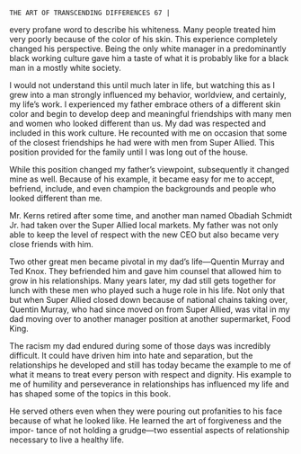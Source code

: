 ```
THE ART OF TRANSCENDING DIFFERENCES 67 |
```
every profane word to describe his whiteness. Many people treated him very
poorly because of the color of his skin. This experience completely changed his
perspective. Being the only white manager in a predominantly black working
culture gave him a taste of what it is probably like for a black man in a mostly
white society.

I would not understand this until much later in life, but watching this as I
grew into a man strongly influenced my behavior, worldview, and certainly, my
life’s work. I experienced my father embrace others of a different skin color and
begin to develop deep and meaningful friendships with many men and women
who looked different than us. My dad was respected and included in this work
culture. He recounted with me on occasion that some of the closest friendships
he had were with men from Super Allied. This position provided for the family
until I was long out of the house.

While this position changed my father’s viewpoint, subsequently it changed
mine as well. Because of his example, it became easy for me to accept, befriend,
include, and even champion the backgrounds and people who looked different
than me.

Mr. Kerns retired after some time, and another man named Obadiah
Schmidt Jr. had taken over the Super Allied local markets. My father was not
only able to keep the level of respect with the new CEO but also became very
close friends with him.

Two other great men became pivotal in my dad’s life—Quentin Murray
and Ted Knox. They befriended him and gave him counsel that allowed him
to grow in his relationships. Many years later, my dad still gets together for
lunch with these men who played such a huge role in his life. Not only that but
when Super Allied closed down because of national chains taking over, Quentin
Murray, who had since moved on from Super Allied, was vital in my dad moving
over to another manager position at another supermarket, Food King.

The racism my dad endured during some of those days was incredibly
difficult. It could have driven him into hate and separation, but the relationships
he developed and still has today became the example to me of what it means to
treat every person with respect and dignity. His example to me of humility and
perseverance in relationships has influenced my life and has shaped some of the
topics in this book.

He served others even when they were pouring out profanities to his face
because of what he looked like. He learned the art of forgiveness and the impor-
tance of not holding a grudge—two essential aspects of relationship necessary
to live a healthy life.